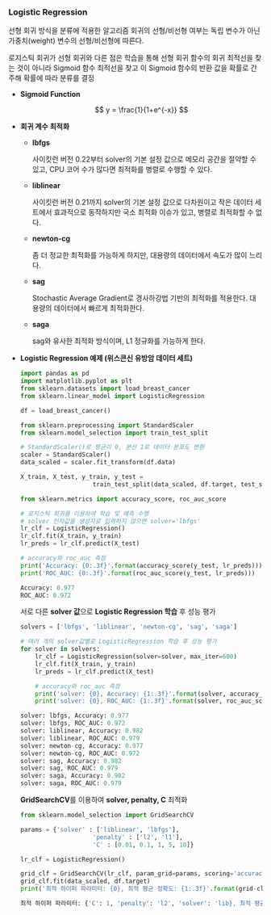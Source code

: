 ### Logistic Regression

선형 회귀 방식을 분류에 적용한 알고리즘
회귀의 선형/비선형 여부는 독립 변수가 아닌 가중치(weight) 변수의 선형/비선형에 따른다.

로지스틱 회귀가 선형 회귀와 다른 점은 학습을 통해 선형 회귀 함수의 회귀 최적선을 찾는 것이 아니라 Sigmoid 함수 최적선을 찾고 이 Sigmoid 함수의 반환 값을 확률로 간주해 확률에 따라 
분류를 결정

- **Sigmoid Function**
    
    $$
    y = \frac{1}{1+e^{-x}}
    $$
    
- **회귀 계수 최적화**
    - **lbfgs**
        
        사이킷런 버전 0.22부터 solver의 기본 설정 값으로 메모리 공간을 절약할 수 있고,
        CPU 코어 수가 많다면 최적화를 병렬로 수행할 수 있다.
        
    - **liblinear**
        
        사이킷런 버전 0.21까지 solver의 기본 설정 값으로 다차원이고 작은 데이터 세트에서
        효과적으로 동작하지만 국소 최적화 이슈가 있고, 병렬로 최적화할 수 없다.
        
    - **newton-cg**
        
        좀 더 정교한 최적화를 가능하게 하지만, 대용량의 데이터에서 속도가 많이 느리다.
        
    - **sag**
        
        Stochastic Average Gradient로 경사하강법 기반의 최적화를 적용한다. 
        대용량의 데이터에서 빠르게 최적화한다.
        
    - **saga**
        
        sag와 유사한 최적화 방식이며, L1 정규화를 가능하게 한다.
        
- **Logistic Regression 예제 (위스콘신 유방암 데이터 세트)**
    
    ```python
    import pandas as pd
    import matplotlib.pyplot as plt
    from sklearn.datasets import load_breast_cancer
    from sklearn.linear_model import LogisticRegression
    
    df = load_breast_cancer()
    ```
    
    ```python
    from sklearn.preprocessing import StandardScaler
    from sklearn.model_selection import train_test_split
    
    # StandardScaler()로 평균이 0, 분산 1로 데이터 분포도 변환
    scaler = StandardScaler()
    data_scaled = scaler.fit_transform(df.data)
    
    X_train, X_test, y_train, y_test = 
    					train_test_split(data_scaled, df.target, test_size=0.3, random_state=0)
    ```
    
    ```python
    from sklearn.metrics import accuracy_score, roc_auc_score
    
    # 로지스틱 회귀를 이용하여 학습 및 예측 수행
    # solver 인자값을 생성자로 입력하지 않으면 solver='lbfgs'
    lr_clf = LogisticRegression()
    lr_clf.fit(X_train, y_train)
    lr_preds = lr_clf.predict(X_test)
    
    # accuracy와 roc_auc 측정
    print('Accuracy: {0:.3f}'.format(accuracy_score(y_test, lr_preds)))
    print('ROC_AUC: {0:.3f}'.format(roc_auc_score(y_test, lr_preds)))
    ```
    
    ```python
    Accuracy: 0.977
    ROC_AUC: 0.972
    ```
    
    서로 다른 **solver 값**으로 **Logistic Regression 학습** 후 성능 평가
    
    ```python
    solvers = ['lbfgs', 'liblinear', 'newton-cg', 'sag', 'saga']
    
    # 여러 개의 solver값별로 LogisticRegression 학습 후 성능 평가
    for solver in solvers:
    	lr_clf = LogisticRegression(solver=solver, max_iter=600)
    	lr_clf.fit(X_train, y_train)
    	lr_preds = lr_clf.predict(X_test)
    
    	# accuracy와 roc_auc 측정
    	print('solver: {0}, Accuracy: {1:.3f}'.format(solver, accuracy_score(y_test, lr_preds)))
    	print('solver: {0}, ROC_AUC: {1:.3f}'.format(solver, roc_auc_score(y_test, lr_preds)))
    ```
    
    ```python
    solver: lbfgs, Accuracy: 0.977
    solver: lbfgs, ROC_AUC: 0.972
    solver: liblinear, Accuracy: 0.982
    solver: liblinear, ROC_AUC: 0.979
    solver: newton-cg, Accuracy: 0.977
    solver: newton-cg, ROC_AUC: 0.972
    solver: sag, Accuracy: 0.982
    solver: sag, ROC_AUC: 0.979
    solver: saga, Accuracy: 0.982
    solver: saga, ROC_AUC: 0.979
    ```
    
    **GridSearchCV**를 이용하여 **solver, penalty, C** 최적화
    
    ```python
    from sklearn.model_selection import GridSearchCV
    
    params = {'solver' : ['liblinear', 'lbfgs'],
    					'penalty' : ['l2', 'l1'],
    					'C' : [0.01, 0.1, 1, 5, 10]}
    
    lr_clf = LogisticRegression()
    
    grid_clf = GridSearchCV(lr_clf, param_grid=params, scoring='accuracy', cv=3)
    grid_clf.fit(data_scaled, df.target)
    print('최적 하이퍼 파라미터: {0}, 최적 평균 정확도: {1:.3f}'.format(grid-clf.best_params_, grid_clf.best_score_))
    ```
    
    ```python
    최적 하이퍼 파라미터: {'C': 1, 'penalty': 'l2', 'solver': 'lib}, 최적 평균 정확도: 0.975
    ```